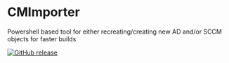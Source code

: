 # CMImporter

Powershell based tool for either recreating/creating new AD and/or SCCM objects for faster builds



[![GitHub release](https://img.shields.io/github/release/AutomatedLab/AutomatedLab.svg)](https://github.com/AutomatedLab/AutomatedLab/releases)
